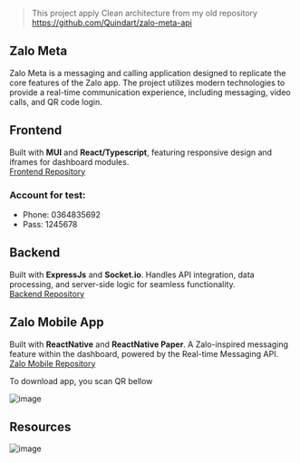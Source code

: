 > This project apply Clean architecture from my old repository  https://github.com/Quindart/zalo-meta-api

## Zalo Meta 
Zalo Meta is a messaging and calling application designed to replicate the core features of the Zalo app. The project utilizes modern technologies to provide a real-time communication experience, including messaging, video calls, and QR code login.

## Frontend
Built with **MUI** and **React/Typescript**, featuring responsive design and iframes for dashboard modules.  
[Frontend Repository](https://github.com/Quindart/zalo-meta-web)

### Account for test:
  - Phone: 0364835692
  - Pass: 1245678

## Backend
Built with  **ExpressJs** and **Socket.io**. Handles API integration, data processing, and server-side logic for seamless functionality.  
[Backend Repository](https://github.com/Quindart/zalo-meta-api)

## Zalo Mobile App
Built with  **ReactNative** and **ReactNative Paper**. A Zalo-inspired messaging feature within the dashboard, powered by the Real-time Messaging API.  
[Zalo Mobile Repository](https://github.com/Quindart/zalo-meta-mobile)

To download app, you scan QR bellow

![image](https://github.com/user-attachments/assets/8282b928-8688-499b-bf3f-7a060791d322)

## Resources

 ![image](https://github.com/user-attachments/assets/f158b16b-2e94-411c-a0ea-f42572d3a5e8)
